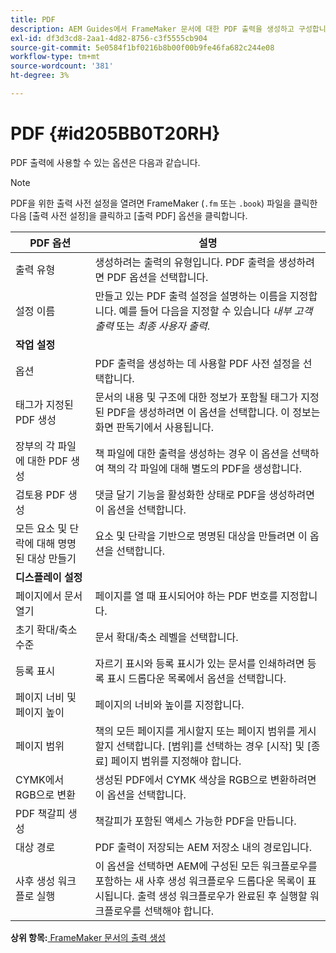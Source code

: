 ```yaml
---
title: PDF
description: AEM Guides에서 FrameMaker 문서에 대한 PDF 출력을 생성하고 구성합니다.
exl-id: df3d3cd8-2aa1-4d82-8756-c3f5555cb904
source-git-commit: 5e0584f1bf0216b8b00f00b9fe46fa682c244e08
workflow-type: tm+mt
source-wordcount: '381'
ht-degree: 3%

---
```


# PDF {#id205BB0T20RH}

PDF 출력에 사용할 수 있는 옵션은 다음과 같습니다.

>[!NOTE]
>
> PDF을 위한 출력 사전 설정을 열려면 FrameMaker \(`.fm` 또는 `.book`\) 파일을 클릭한 다음 [출력 사전 설정]을 클릭하고 [출력 PDF] 옵션을 클릭합니다.

| PDF 옵션 | 설명 |
|-----------|-----------|
| 출력 유형 | 생성하려는 출력의 유형입니다. PDF 출력을 생성하려면 PDF 옵션을 선택합니다. |
| 설정 이름 | 만들고 있는 PDF 출력 설정을 설명하는 이름을 지정합니다. 예를 들어 다음을 지정할 수 있습니다 *내부 고객 출력* 또는 *최종 사용자 출력*. |
| **작업 설정** |
| 옵션 | PDF 출력을 생성하는 데 사용할 PDF 사전 설정을 선택합니다. |
| 태그가 지정된 PDF 생성 | 문서의 내용 및 구조에 대한 정보가 포함될 태그가 지정된 PDF을 생성하려면 이 옵션을 선택합니다. 이 정보는 화면 판독기에서 사용됩니다. |
| 장부의 각 파일에 대한 PDF 생성 | 책 파일에 대한 출력을 생성하는 경우 이 옵션을 선택하여 책의 각 파일에 대해 별도의 PDF을 생성합니다. |
| 검토용 PDF 생성 | 댓글 달기 기능을 활성화한 상태로 PDF을 생성하려면 이 옵션을 선택합니다. |
| 모든 요소 및 단락에 대해 명명된 대상 만들기 | 요소 및 단락을 기반으로 명명된 대상을 만들려면 이 옵션을 선택합니다. |
| **디스플레이 설정** |
| 페이지에서 문서 열기 | 페이지를 열 때 표시되어야 하는 PDF 번호를 지정합니다. |
| 초기 확대/축소 수준 | 문서 확대/축소 레벨을 선택합니다. |
| 등록 표시 | 자르기 표시와 등록 표시가 있는 문서를 인쇄하려면 등록 표시 드롭다운 목록에서 옵션을 선택합니다. |
| 페이지 너비 및 페이지 높이 | 페이지의 너비와 높이를 지정합니다. |
| 페이지 범위 | 책의 모든 페이지를 게시할지 또는 페이지 범위를 게시할지 선택합니다. [범위]를 선택하는 경우 [시작] 및 [종료] 페이지 범위를 지정해야 합니다. |
| CYMK에서 RGB으로 변환 | 생성된 PDF에서 CYMK 색상을 RGB으로 변환하려면 이 옵션을 선택합니다. |
| PDF 책갈피 생성 | 책갈피가 포함된 액세스 가능한 PDF을 만듭니다. |
| 대상 경로 | PDF 출력이 저장되는 AEM 저장소 내의 경로입니다. |
| 사후 생성 워크플로 실행 | 이 옵션을 선택하면 AEM에 구성된 모든 워크플로우를 포함하는 새 사후 생성 워크플로우 드롭다운 목록이 표시됩니다. 출력 생성 워크플로우가 완료된 후 실행할 워크플로우를 선택해야 합니다. |

**상위 항목:**[ FrameMaker 문서의 출력 생성](fm-output-generatation.md)
